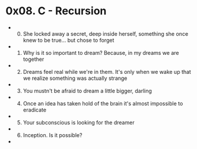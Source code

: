 # 0x08. C - Recursion
- 0. She locked away a secret, deep inside herself, something she once knew to be true... but chose to forget
- 1. Why is it so important to dream? Because, in my dreams we are together
- 2. Dreams feel real while we're in them. It's only when we wake up that we realize something was actually strange
- 3. You mustn't be afraid to dream a little bigger, darling
- 4. Once an idea has taken hold of the brain it's almost impossible to eradicate
- 5. Your subconscious is looking for the dreamer
- 6. Inception. Is it possible?
- 
